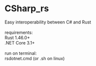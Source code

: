 # CSharp_rs 
Easy interoperability between C# and Rust
<br /><br />
requirements:<br />
Rust 1.46.0+<br />
.NET Core 3.1+
<br /><br />
run on terminal:<br />
rsdotnet.cmd (or .sh on linux)
